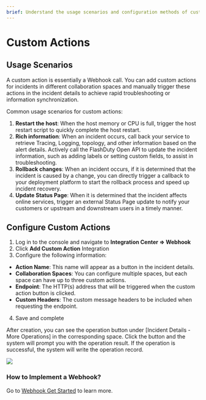 ```yaml
---
brief: Understand the usage scenarios and configuration methods of custom actions
---
```


# Custom Actions

## Usage Scenarios

A custom action is essentially a Webhook call. You can add custom actions for incidents in different collaboration spaces and manually trigger these actions in the incident details to achieve rapid troubleshooting or information synchronization.

Common usage scenarios for custom actions:
1. **Restart the host**: When the host memory or CPU is full, trigger the host restart script to quickly complete the host restart.
2. **Rich information**: When an incident occurs, call back your service to retrieve Tracing, Logging, topology, and other information based on the alert details. Actively call the FlashDuty Open API to update the incident information, such as adding labels or setting custom fields, to assist in troubleshooting.
3. **Rollback changes**: When an incident occurs, if it is determined that the incident is caused by a change, you can directly trigger a callback to your deployment platform to start the rollback process and speed up incident recovery.
4. **Update Status Page**: When it is determined that the incident affects online services, trigger an external Status Page update to notify your customers or upstream and downstream users in a timely manner.

## Configure Custom Actions

1. Log in to the console and navigate to **Integration Center => Webhook**
2. Click **Add Custom Action** Integration
3. Configure the following information:
- **Action Name**: This name will appear as a button in the incident details.
- **Collaboration Spaces**: You can configure multiple spaces, but each space can have up to three custom actions.
- **Endpoint**: The HTTP(s) address that will be triggered when the custom action button is clicked.
- **Custom Headers**: The custom message headers to be included when requesting the endpoint.
4. Save and complete

After creation, you can see the operation button under [Incident Details - More Operations] in the corresponding space. Click the button and the system will prompt you with the operation result. If the operation is successful, the system will write the operation record.

![](https://fcdoc.github.io/img/zh/flashduty/alter/custom_actions/1.avif)

### How to Implement a Webhook?

Go to [Webhook Get Started](https://developer.flashcat.cloud/doc-2996930) to learn more.